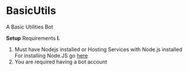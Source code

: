 # BasicUtils
A Basic Utilities Bot 


**Setup**
Requirements
**I.**
1. Must have Nodejs installed or Hosting Services with Node.js installed
For installing Node.JS go [here](https://nodejs.org/en/)
2. You are required having a bot account
